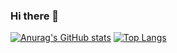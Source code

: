 ### Hi there 👋
[![Anurag's GitHub stats](https://github-readme-stats.vercel.app/api?username=Giltong)](https://github.com/anuraghazra/github-readme-stats)
[![Top Langs](https://github-readme-stats.vercel.app/api/top-langs/?username=Giltong)](https://github.com/anuraghazra/github-readme-stats)
